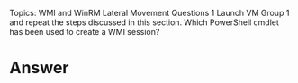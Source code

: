 Topics: WMI and WinRM Lateral Movement
Questions 1
Launch VM Group 1 and repeat the steps discussed in this section. Which PowerShell cmdlet has been used to create a WMI session?
# Answer





